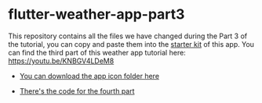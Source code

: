 # flutter-weather-app-part3

This repository contains all the files we have changed during the Part 3 of the tutorial, you can copy and paste them into the [starter kit](https://github.com/mercihohmann/flutter-weather-app-starterkit) of this app. You can find the third part of this weather app tutorial here: https://youtu.be/KNBGV4LDeM8

* [You can download the app icon folder here](https://drive.google.com/uc?export=download&id=1W8mcFP5NOi8nQmcE2JrA8-9P8R9s3Oua)

* [There's the code for the fourth part](https://github.com/mercihohmann/flutter-weather-app-part4)
